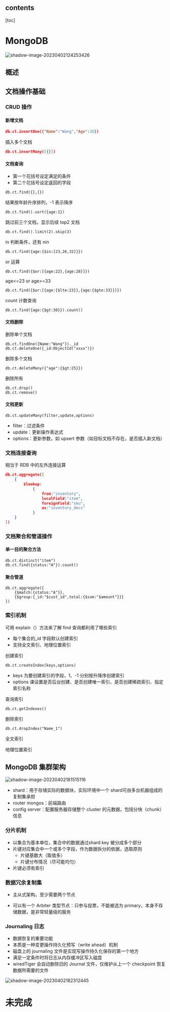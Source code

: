 ##  contents

[toc]

# MongoDB

![shadow-image-20230402124253426](https://wangleidetuchuang.oss-cn-beijing.aliyuncs.com/img/image-20230402124253426.png)

## 概述



## 文档操作基础

### CRUD 操作

#### 新增文档

```JSON
db.ct.insertOne({"Name":"Wang","Age":28})
```

插入多个文档

```JSON
db.ct.insertMany([{}])
```

#### 文档查询

- 第一个花括号设定满足的条件
- 第二个花括号设定返回的字段

```
db.ct.find({},{})
```

结果按年龄升序排列，-1 表示降序

```
db.ct.find().sort({age:1})
```

跳过前三个文档，显示后续 top2 文档

```
db.ct.find().limit(2).skip(3)
```

in 判断条件，还有 nin

```
db.ct.find({age:{$in:[23,26,32]}})
```

or 运算

```
db.ct.find({$or:[{age:22},{age:28}]})
```

age<=23 or age>=33

```
db.ct.find({$or:[{age:{$lte:23}},{age:{$gte:33}}]})
```

count 计数查询

```
db.ct.find({age:{$gt:30}}).count()
```

#### 文档删除

删除单个文档

```
db.ct.findOne({Name:"Wang"})._id
db.ct.deleteOne({_id:ObjectId("xxxx")})
```

删除多个文档

```
db.ct.deleteMany({"age":{$gt:25}})
```

删除所有

```
db.ct.drop()
db.ct.remove()
```

#### 文档更新

```
db.ct.updateMany(filter,update,options)
```

- filter：过滤条件
- update：更新操作表达式
- options：更新参数，如 upsert 参数（如目标文档不存在，是否插入新文档）

### 文档连接查询

相当于 RDB 中的左外连接运算

```JSON
db.ct.aggregate([
	{
		$lookup:
			{
				from:"inventory",
				localField:"item",
				foreignField:"sku",
				as:"inventory_docs"
			}
	}
])
```

### 文档聚合和管道操作

#### 单一目的聚合方法

```
db.ct.distinct("item")
db.ct.find({status:"A"}).count()
```

#### 聚合管道

```
db.ct.aggregate([
	{$match:{status:"A"}},
	{$group:{_id:"$cust_id",total:{$sum:"$amount"}}}
])
```



### 索引机制

可用 explain（）方法来了解 find 查询都利用了哪些索引

- 每个集合的_id 字段默认创建索引
- 支持全文索引、地理位置索引



创建索引

```
db.ct.createIndex(keys,options)
```

- keys 为要创建索引的字段，1、-1 分别按升降序创建索引
- options 课设置是否后台创建、是否创建唯一索引、是否创建稀疏索引、指定索引名称

查询索引

```
db.ct.getIndexes()
```

删除索引

```
db.ct.dropIndex("Name_1")
```

全文索引



地理位置索引



## MongoDB 集群架构

![shadow-image-20230402181515116](https://wangleidetuchuang.oss-cn-beijing.aliyuncs.com/img/image-20230402181515116.png)

- shard：用于存储实际的数据块，实际环境中一个 shard可由多台机器组成的复制集承担
- router mongos：前端路由
- config server：配置服务器存储整个 cluster 的元数据，包括分快（chunk）信息

### 分片机制

- 以集合为基本单位，集合中的数据通过shard key 被分成多个部分
- 片键对应集合中一个或多个字段，作为数据拆分的依据，选取原则
  - 片键基数大（取值多）
  - 片键分布情况（尽可能均匀）
- 片键必须有索引

### 数据冗余复制集

- 主从式架构，至少需要两个节点

- 可以有一个 Arbiter 类型节点：只参与投票，不能被选为 primary，本身不存储数据，是非常轻量级的服务



### Journaling 日志

- 数据恢复的重要功能
- 本质是一种变更操作持久化预写（write ahead）机制
- 磁盘上的 journaling 文件是实现写操作持久化保存的第一个地方
- 满足一定条件时将日志从内存缓冲区写入磁盘
- wiredTiger 会自动删除旧的 Journal 文件，仅维护从上一个 checkpoint 恢复数据所需要的文件

![shadow-image-20230402182312445](https://wangleidetuchuang.oss-cn-beijing.aliyuncs.com/img/image-20230402182312445.png)

# 未完成

